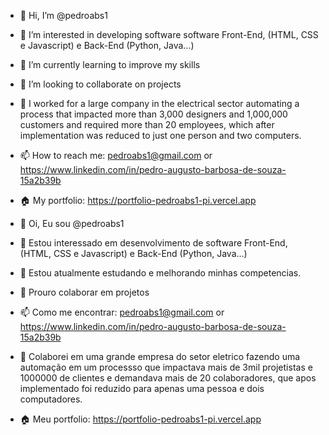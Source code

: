 - 👋 Hi, I’m @pedroabs1
- 👀 I’m interested in developing software software Front-End, (HTML, CSS e Javascript) e Back-End (Python, Java...)
- 🌱 I’m currently learning to improve my skills
- 💞️ I’m looking to collaborate on projects
- 🤝 I worked for a large company in the electrical sector automating a process that impacted more than 3,000 designers and 1,000,000 customers and required more than 20 employees, which after implementation was reduced to just one person and two computers.
- 📫 How to reach me: pedroabs1@gmail.com or https://www.linkedin.com/in/pedro-augusto-barbosa-de-souza-15a2b39b
- 🏠 My portfolio: https://portfolio-pedroabs1-pi.vercel.app


- 👋 Oi, Eu sou @pedroabs1
- 👀 Estou interessado em desenvolvimento de software Front-End, (HTML, CSS e Javascript) e Back-End (Python, Java...)
- 🌱 Estou atualmente estudando e melhorando minhas competencias.
- 💞️ Prouro colaborar em projetos
- 📫 Como me encontrar: pedroabs1@gmail.com or https://www.linkedin.com/in/pedro-augusto-barbosa-de-souza-15a2b39b
- 🤝 Colaborei em uma grande empresa do setor eletrico fazendo uma automação em um processso que impactava mais de 3mil projetistas e 1000000 de clientes e demandava mais de 20 colaboradores, que apos implementado foi reduzido para apenas uma pessoa e dois computadores.
- 🏠 Meu portfolio: https://portfolio-pedroabs1-pi.vercel.app
<!---
pedroabs1/pedroabs1 is a ✨ special ✨ repository because its `README.md` (this file) appears on your GitHub profile.
You can click the Preview link to take a look at your changes.
--->
